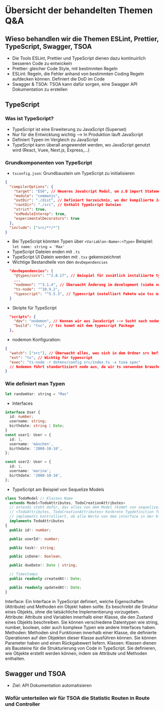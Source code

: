 # Übersicht der behandelten Themen Q&A

## Wieso behandlen wir die Themen ESLint, Prettier, TypeScript, Swagger, TSOA

- Die Tools ESLint, Prettier und TypeScript dienen dazu kontinuirlich besseren Code zu entwickeln
- Prettier: gleicher Code Style, mit bestimmten Regeln
- ESLint: Regeln, die Fehler anhand von bestimmten Coding Regeln aufdecken können. Definiert die DoD im Code
- Swagger & TSOA: TSOA kann dafür sorgen, eine Swagger API Dokumentation zu erstellen

## TypeScript

### Was ist TypeScript?

- TypeScript ist eine Erweiterung zu JavaScript (Superset)
- Nur für die Entwicklung wichtig --> In Produktion läuft JavaScript
- Definiert Typen im Vergleich zu JavaScript
- TypeScript kann überall angewendet werden, wo JavaScript genutzt wird (React, Vuee, Next.js, Express,...)

### Grundkomponenten von TypeScript

- `tsconfig.json`: Grundbaustein um TypeScript zu initialisieren

```json
{
  "compilerOptions": {
    "target": "ES6", // Neueres JavaScript Modul, um z.B import Statements zu verwenden
    "module": "commonjs",
    "outDir": "./dist", // Definiert Verzeichnis, wo der kompilierte JavaScript Code landet
    "rootDir": "./src", // Enthält TypeScript Dateien
    "strict": true,
    "esModuleInterop": true,
    "experimentalDecorators": true
  },
  "include": ["src/**/*"]
}
```

- Bei TypeScript könnten Typen über `<Variablen-Name>:<Type>` Beispiel: `let name: string = 'Max'`
- TypeScript Dateien enden mit `.ts`
- TypeScript UI Datein werden mit `.tsx` gekennzeichnet
- Wichtige Bestandteile von den `devDependencies`

```json
  "devDependencies": {
    "@types/cors": "^2.8.17", // Beispiel für zusätlich instaliierte types
    ...
    "nodemon": "^3.1.4", // Überwacht Änderung im development (siehe nodemon.json)
    "ts-node": "^10.9.2",
    "typescript": "^5.5.3", // Typescript installiert Pakete wie tsc mit, welches letzendlich unseren Code in JavaScript umwandelt
  }
```

- Skripte für TypeScript

```json
  "scripts": {
    "dev": "nodemon", // Kennen wir aus JavaScript --> Sucht nach nodemon.json, um Konfigurationen zu laden
    "build": "tsc", // tsc kommt mit dem typescript Package
  },
```

- nodemon Konfiguration:

```json
{
  "watch": ["src"], // Überwacht alles, was sich in dem Ordner src befindet
  "ext": "ts", // Wichtig für typescript
  "exec": "ts-node -r dotenv/config src/index.ts -x tsoa spec"
  // Nodemon führt standartisiert node aus, da wir ts verwenden brauchen wir ts-node
}
```

### Wie definiert man Typen

```javascript
let randomVar: string = "Max"
```

- Interfaces

```typescript
interface User {
  id: number;
  username: string;
  birthdate: string | Date;
}
const user1: User = {
  id: 1,
  username: 'mäxchen',
  birthdate: '2000-10-10',
};

const user2: User = {
  id: 1,
  username: 'marina';
  birthdate: '2000-10-10',
};
```

- TypeScript am Beispiel von Sequelize Models

```typescript
class TodoModel // Klassen Name
  extends Model<TodoAttributes, TodoCreationAttributes>
  // extends steht dafür, das alles von dem Model (kommt von sequelize) übernommen werden solle. Dazu gehören Methoden (z.B. init) ind weiter Funktionen
  // <TodoAttributes, TodoCreationAttributes> Konkrete Typdefinition für allgemeines sequelize Model
  // implements kontrolliert, ob alle Werte von dem interface in der Klasse erwähnt werden
  implements TodoAttributes
{
  public id!: number;

  public userId!: number;

  public task!: string;

  public isDone!: boolean;

  public dueDate!: Date | string;

  // Timestamps
  public readonly createdAt!: Date;

  public readonly updatedAt!: Date;
}
```

Interface: Ein Interface in TypeScript definiert, welche Eigenschaften (Attribute) und Methoden ein Objekt haben sollte. Es beschreibt die Struktur eines Objekts, ohne die tatsächliche Implementierung vorzugeben.
Attribute: Attribute sind Variablen innerhalb einer Klasse, die den Zustand eines Objekts beschreiben. Sie können verschiedene Datentypen wie string, number, boolean, oder auch komplexe Typen wie andere Interfaces haben.
Methoden: Methoden sind Funktionen innerhalb einer Klasse, die definierte Operationen auf den Objekten dieser Klasse ausführen können. Sie können Parameter haben und einen Rückgabewert liefern.
Klassen: Klassen dienen als Bausteine für die Strukturierung von Code in TypeScript. Sie definieren, wie Objekte erstellt werden können, indem sie Attribute und Methoden enthalten.

## Swagger und TSOA

- Ziel: API Dokumentation automatisieren

### Wofür unterteilen wir für TSOA die Statistic Routen in Route und Controller
